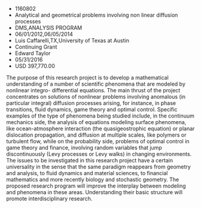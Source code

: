 
* 1160802
* Analytical and geometrical problems involving non linear diffusion processes
* DMS,ANALYSIS PROGRAM
* 06/01/2012,06/05/2014
* Luis Caffarelli,TX,University of Texas at Austin
* Continuing Grant
* Edward Taylor
* 05/31/2016
* USD 397,770.00

The purpose of this research project is to develop a mathematical understanding
of a number of scientific phenomena that are modeled by nonlinear integro-
differential equations. The main thrust of the project concentrates on solutions
of nonlinear problems involving anomalous (in particular integral) diffusion
processes arising, for instance, in phase transitions, fluid dynamics, game
theory and optimal control. Specific examples of the type of phenomena being
studied include, in the continuum mechanics side, the analysis of equations
modeling surface phenomena, like ocean-atmosphere interaction (the
quasigeostrophic equation) or planar dislocation propagation, and diffusion at
multiple scales, like polymers or turbulent flow, while on the probability side,
problems of optimal control in game theory and finance, involving random
variables that jump discontinuously (Levy processes or Levy walks) in changing
environments. The issues to be investigated in this research project have a
certain universality in the sense that the same paradigm reappears from geometry
and analysis, to fluid dynamics and material sciences, to financial mathematics
and more recently biology and stochastic geometry. The proposed research program
will improve the interplay between modeling and phenomena in these areas.
Understanding their basic structure will promote interdisciplinary research.
